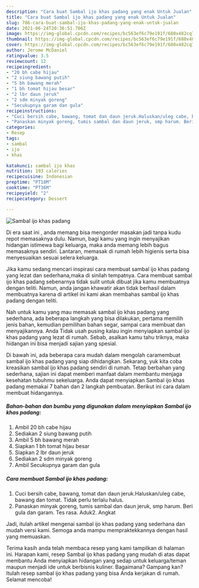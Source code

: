 ```yaml
---
description: "Cara buat Sambal ijo khas padang yang enak Untuk Jualan"
title: "Cara buat Sambal ijo khas padang yang enak Untuk Jualan"
slug: 786-cara-buat-sambal-ijo-khas-padang-yang-enak-untuk-jualan
date: 2021-06-24T20:36:51.706Z
image: https://img-global.cpcdn.com/recipes/bc563ef6c79e191f/680x482cq70/sambal-ijo-khas-padang-foto-resep-utama.jpg
thumbnail: https://img-global.cpcdn.com/recipes/bc563ef6c79e191f/680x482cq70/sambal-ijo-khas-padang-foto-resep-utama.jpg
cover: https://img-global.cpcdn.com/recipes/bc563ef6c79e191f/680x482cq70/sambal-ijo-khas-padang-foto-resep-utama.jpg
author: Jerome McDaniel
ratingvalue: 3.5
reviewcount: 12
recipeingredient:
- "20 bh cabe hijau"
- "2 siung bawang putih"
- "5 bh bawang merah"
- "1 bh tomat hijau besar"
- "2 lbr daun jeruk"
- "2 sdm minyak goreng"
- "Secukupnya garam dan gula"
recipeinstructions:
- "Cuci bersih cabe, bawang, tomat dan daun jeruk.Haluskan/uleg cabe, bawang dan tomat. Tidak perlu terlalu halus."
- "Panaskan minyak goreng, tumis sambal dan daun jeruk, smp harum. Beri gula dan garam. Tes rasa. Aduk2. Angkat"
categories:
- Resep
tags:
- sambal
- ijo
- khas

katakunci: sambal ijo khas 
nutrition: 193 calories
recipecuisine: Indonesian
preptime: "PT18M"
cooktime: "PT36M"
recipeyield: "2"
recipecategory: Dessert

---
```



![Sambal ijo khas padang](https://img-global.cpcdn.com/recipes/bc563ef6c79e191f/680x482cq70/sambal-ijo-khas-padang-foto-resep-utama.jpg)

Di era  saat ini , anda memang bisa mengorder masakan jadi tanpa kudu repot memasaknya dulu. Namun, bagi kamu yang ingin menyajikan hidangan istimewa bagi keluarga, maka anda memang lebih bagus memasaknya sendiri. Lantaran, memasak di rumah lebih higienis serta bisa menyesuaikan sesuai selera keluarga.

Jika kamu sedang mencari inspirasi cara membuat sambal ijo khas padang yang lezat dan sederhana,maka di sinilah tempatnya. Cara membuat sambal ijo khas padang  sebenarnya tidak sulit untuk dibuat jika kamu membuatnya dengan teliti. Namun, anda jangan khawatir akan tidak berhasil dalam membuatnya 
karena di artikel ini kami akan membahas sambal ijo khas padang dengan teliti.  



Nah untuk kamu yang mau memasak sambal ijo khas padang yang sederhana, ada beberapa langkah yang bisa dilakukan, pertama memilih jenis bahan, kemudian pemilihan bahan segar, sampai cara membuat dan menyajikannya. Anda Tidak usah pusing kalau ingin menyiapkan sambal ijo khas padang yang lezat di rumah. Sebab, asalkan kamu  tahu triknya, maka hidangan ini bisa menjadi sajian yang spesial.

Di bawah ini, ada beberapa cara mudah dalam mengolah caramembuat sambal ijo khas padang yang siap dihidangkan. Sekarang, yuk kita coba kreasikan sambal ijo khas padang sendiri di rumah. Tetap berbahan yang sederhana, sajian ini dapat memberi manfaat dalam membantu menjaga kesehatan tubuhmu sekeluarga. Anda dapat menyiapkan Sambal ijo khas padang memakai 7 bahan dan 2 langkah pembuatan. Berikut ini cara dalam membuat hidangannya.

<!--inarticleads1-->

##### Bahan-bahan dan bumbu yang digunakan dalam menyiapkan Sambal ijo khas padang:

1. Ambil 20 bh cabe hijau
1. Sediakan 2 siung bawang putih
1. Ambil 5 bh bawang merah
1. Siapkan 1 bh tomat hijau besar
1. Siapkan 2 lbr daun jeruk
1. Sediakan 2 sdm minyak goreng
1. Ambil Secukupnya garam dan gula




<!--inarticleads2-->

##### Cara membuat Sambal ijo khas padang:

1. Cuci bersih cabe, bawang, tomat dan daun jeruk.Haluskan/uleg cabe, bawang dan tomat. Tidak perlu terlalu halus.
1. Panaskan minyak goreng, tumis sambal dan daun jeruk, smp harum. Beri gula dan garam. Tes rasa. Aduk2. Angkat




Jadi, itulah artikel mengenai  sambal ijo khas padang  yang sederhana dan mudah versi kami. Semoga anda mampu mempraktekkannya dengan hasil yang memuaskan. 

Terima kasih anda telah membaca resep yang kami tampilkan di halaman ini. Harapan kami, resep  Sambal ijo khas padang yang mudah di atas dapat membantu Anda menyiapkan hidangan yang sedap untuk keluarga/teman maupun menjadi ide untuk berbisnis kuliner. Bagaimana? Gampang kan? Itulah resep sambal ijo khas padang yang bisa Anda kerjakan di rumah. Selamat mencoba!

